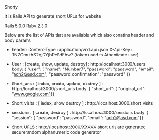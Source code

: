 Shorty 

It is Rails API to generate short URLs for website

Rails 5.0.0
Ruby 2.3.0

Below are the list of APIs that are available which also conatins header and body params

* header: 
	Content-Type : application/vnd.api+json
	X-Api-Key : TNZCmuthS2qjGYjbPcPdFhw2 (token used to Athenticate user)	

* User : [create, show, update, destroy] : http://localhost:3000/users
	body: { "user": {
                        "name": "Number7",
                        "password": "password",
                        "email": "ach2@asd.com",
                        "password_confirmation": "password" }}

* Short_urls : [ index, create, update, destroy ] : http://localhost:3000/short_urls
	body: {	"short_url": {
                        "original_url": "www.google.com"}}

* Short_visits : [ index, show destroy ] : http://localhost:3000/short_visits

* sessions : [ create, destroy ] : http://localhost:3000/sessions
	body: { "session": {
                        "password": "password",
                        "email": "ach2@asd.com"}}

* Short URLS : http://localhost:3000/XXXXX
	short urls are generated securerandom alphanumeric code generator.
